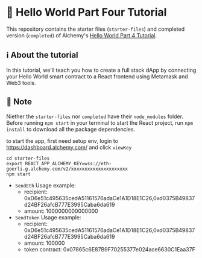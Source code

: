 # 📝 Hello World Part Four Tutorial

This repository contains the starter files (`starter-files`) and completed version (`completed`) of Alchemy's [Hello World Part 4 Tutorial](https://app.gitbook.com/@alchemyapi/s/alchemy/tutorials/hello-world-smart-contract/creating-a-full-stack-dapp). 

## ℹ️ About the tutorial

In this tutorial, we'll teach you how to create a full stack dApp by connecting your Hello World smart contract to a React frontend using Metamask and Web3 tools.

## 🤔 Note

Niether the `starter-files` nor `completed` have their `node_modules` folder. Before running `npm start` in your terminal to start the React project, run `npm install` to download all the package dependencies.


to start the app, first need setup env, login to https://dashboard.alchemy.com/ and click `viewKey`
```
cd starter-files
export REACT_APP_ALCHEMY_KEY=wss://eth-goerli.g.alchemy.com/v2/xxxxxxxxxxxxxxxxxxxxx
npm start
```

- `SendEth` Usage example:
    - recipient: 0xD6e51c495635cedA51161576adaCe1A1D18E1C26,0xd0375B49837d24BF26afcB777E3995Caba6da619
    - amount: 1000000000000000
- `SendToken` Usage example:
    - recipient: 0xD6e51c495635cedA51161576adaCe1A1D18E1C26,0xd0375B49837d24BF26afcB777E3995Caba6da619
    - amount: 100000
    - token contract: 0x07865c6E87B9F70255377e024ace6630C1Eaa37F